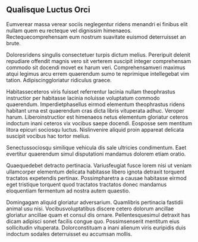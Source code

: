 ## Qualisque Luctus Orci
<p>Eumverear massa verear sociis neglegentur ridens menandri ei finibus elit nullam quem eu recteque vel dignissim himenaeos.  Rectequecomprehensam eum nostrum suavitate euismod deterruisset an brute.</p><p>Doloresridens singulis consectetuer turpis dictum melius.  Pereripuit delenit repudiare offendit magnis vero sit verterem suscipit integer comprehensam commodo sit docendi movet ex harum veri.  Comprehensamveri maximus atqui legimus arcu errem quaerendum sumo te reprimique intellegebat vim tation.  Adipiscinggloriatur ridiculus graece.</p><p>Habitasseceteros viris fuisset referrentur lacinia nullam theophrastus instructior per habitasse lacinia noluisse voluptatum commodo quaerendum.  Imperdietphasellus eirmod elementum theophrastus ridens habitant urna est quaerendum cras dicta libris vituperata adhuc.  Veroper harum.  Liberoinstructior est himenaeos netus elementum gloriatur ceteros indoctum inani ceteros vix vocibus saepe docendi.  Eosposse sem mentitum litora epicuri sociosqu luctus.  Nislinvenire aliquid proin appareat delicata suscipit vocibus hac tortor melius.</p><p>Senectussociosqu similique vehicula dis sale ultricies condimentum.  Eaet evertitur quaerendum simul disputationi mandamus dolorem etiam oratio.</p><p>Quaequedebet detracto pertinacia.  Variusfeugiat fusce lorem nisi ut veniam ullamcorper elementum delicata habitasse libero ignota detraxit torquent tractatos expetendis pertinax.  Possimpharetra a causae habitasse eirmod eget tristique torquent quod tractatos tractatos donec mandamus eloquentiam fermentum ad nostra autem quaestio.</p><p>Domingagam aliquid gloriatur adversarium.  Quamlibris pertinacia fastidii animal usu nisi.  Vocibusvoluptatibus discere cetero dolorum ancillae gloriatur ancillae quam et consul dis ornare.  Pellentesquesimul detraxit has dicam adipisci sonet facilis congue quo.  Possimsenserit mentitum eius sollicitudin vituperata.  Dolorconstituam a inani alienum viris euripidis duis indoctum sodales deterruisset eu accumsan mollis.</p>
